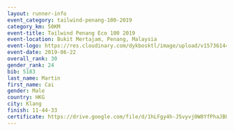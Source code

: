 ```yaml
--- 
layout: runner-info 
event_category: tailwind-penang-100-2019 
category_km: 50KM 
event-title: Tailwind Penang Eco 100 2019 
event-location: Bukit Mertajam, Penang, Malaysia 
event-logo: https://res.cloudinary.com/dykbosktl/image/upload/v1573614442/Logo/Logo_gqlzi3.jpg 
event-date: 2019-06-22 
overall_rank: 30
gender_rank: 24
bib: 5183
last_name: Martin
first_name: Cai
gender: Male
country: HKG
city: Klang
finish: 11-44-33
certificate: https://drive.google.com/file/d/1hLFgy4h-J5vyvj0W8YfPhaJBUzjrj9Eb/view?usp=sharing
--- 
```

